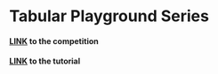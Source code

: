 # Tabular Playground Series
#### [LINK](https://www.kaggle.com/c/tabular-playground-series-dec-2021) to the competition
#### [LINK](https://www.youtube.com/watch?v=T6_tL16g07A&t=345s) to the tutorial
